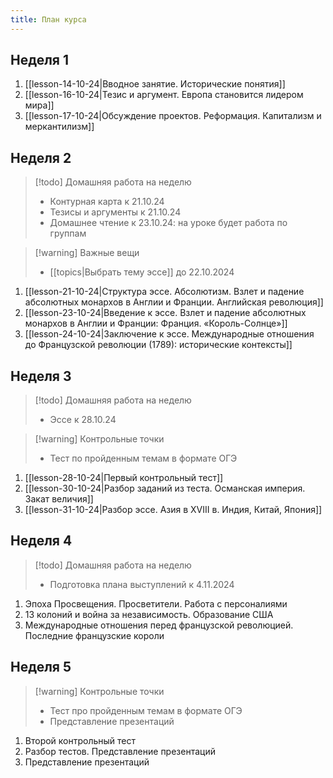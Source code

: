 ```yaml
---
title: План курса
---
```

## Неделя 1
1. [[lesson-14-10-24|Вводное занятие. Исторические понятия]]
2. [[lesson-16-10-24|Тезис и аргумент. Европа становится лидером мира]]
3. [[lesson-17-10-24|Обсуждение проектов. Реформация. Капитализм и меркантилизм]]
## Неделя 2
> [!todo] Домашняя работа на неделю
> - Контурная карта к 21.10.24
> - Тезисы и аргументы к 21.10.24
> - Домашнее чтение к 23.10.24: на уроке будет работа по группам

> [!warning] Важные вещи
> - [[topics|Выбрать тему эссе]] до 22.10.2024

1. [[lesson-21-10-24|Структура эссе. Абсолютизм. Взлет и падение абсолютных монархов в Англии и Франции. Английская революция]]
2. [[lesson-23-10-24|Введение к эссе. Взлет и падение абсолютных монархов в Англии и Франции: Франция. «Король-Солнце»]]
3. [[lesson-24-10-24|Заключение к эссе. Международные отношения до Французской революции (1789): исторические контексты]]
## Неделя 3

> [!todo] Домашняя работа на неделю
> - Эссе к 28.10.24

> [!warning] Контрольные точки
> - Тест по пройденным темам в формате ОГЭ

1. [[lesson-28-10-24|Первый контрольный тест]]
2. [[lesson-30-10-24|Разбор заданий из теста. Османская империя. Закат величия]]
3. [[lesson-31-10-24|Разбор эссе. Азия в XVIII в. Индия, Китай, Япония]]
## Неделя 4

> [!todo] Домашняя работа на неделю
> - Подготовка плана выступлений к 4.11.2024

1. Эпоха Просвещения. Просветители. Работа с персоналиями
2. 13 колоний и война за независимость. Образование США
3. Международные отношения перед французской революцией. Последние французские короли
## Неделя 5

> [!warning] Контрольные точки
> - Тест про пройденным темам в формате ОГЭ
> - Представление презентаций

1. Второй контрольный тест
2. Разбор тестов. Представление презентаций
3. Представление презентаций